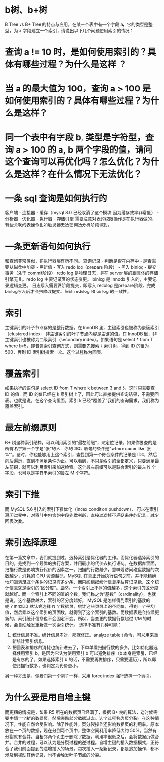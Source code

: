 # b树、b+树

B Tree vs B+ Tree 的特点与应用，在某一个表中有一个字段 a，它的类型是整型，为 a 字段建立一个索引，请说出以下几个问题使用索引的情况：



# 查询 a != 10 时，是如何使用索引的？具体有哪些过程？为什么是这样 ？

# 当 a 的最大值为 100，查询 a > 100 是如何使用索引的？具体有哪些过程？为什么是这样？

# 同一个表中有字段 b, 类型是字符型，查询 a > 100 的 a, b 两个字段的值，请问这个查询可以再优化吗？怎么优化？为什么是这样？在什么情况下无法优化？


# 一条 sql 查询是如何执行的
客户端 - 连接器 - 缓存（mysql 8.0 已经取消了这个模块 因为缓存效率非常低） - 分析器 - 优化器 - 执行器 - 存储引擎
需要注意对表的权限操作是在执行器做的，有些关联的表操作比如触发器无法在词法分析阶段得到。

# 一条更新语句如何执行
和查询非常类似，在执行器层有所不同。
查询记录 - 判断是否在内存中 - 是否需要从磁盘中加载 - 更新值 - 写入 redo log（prepare 阶段） - 写入 binlog - 提交事务（处于 commit阶段）
redo log 是物理日志，是在 server 层的跟具体的存储引擎无关。redo log 主要记录页的状态变更。
binlog 是 innodb 引入的，主要记录逻辑变更。
日志写入需要两阶段提交，即写入 redolog 是prepare阶段，完成binlog写入后才会把修改提交。保证 redolog 和 binlog 的一致性。

# 索引
主键索引的叶子节点存的是整行数据。在 InnoDB 里，主键索引也被称为聚簇索引（clustered index）
非主键索引的叶子节点内容是主键的值。在 InnoDB 里，非主键索引也被称为二级索引（secondary index）。如果语句是 select * from T where k=5，即普通索引查询方式，则需要先搜索 k 索引树，得到 ID 的值为 500，再到 ID 索引树搜索一次。这个过程称为回表。

# 覆盖索引
如果执行的语句是 select ID from T where k between 3 and 5，这时只需要查 ID 的值，而 ID 的值已经在 k 索引树上了，因此可以直接提供查询结果，不需要回表。也就是说，在这个查询里面，索引 k 已经“覆盖了”我们的查询需求，我们称为覆盖索引。

# 最左前缀原则
B+ 树这种索引结构，可以利用索引的“最左前缀”，来定位记录。如果你要查的是所有名字第一个字是“张”的人，你的 SQL 语句的条件是"where name like ‘张 %’"。这时，你也能够用上这个索引，查找到第一个符合条件的记录是 ID3，然后向后遍历，直到不满足条件为止。可以看到，不只是索引的全部定义，只要满足最左前缀，就可以利用索引来加速检索。这个最左前缀可以是联合索引的最左 N 个字段，也可以是字符串索引的最左 M 个字符。

# 索引下推
而 MySQL 5.6 引入的索引下推优化（index condition pushdown)， 可以在索引遍历过程中，对索引中包含的字段先做判断，直接过滤掉不满足条件的记录，减少回表次数。

# 索引选择原理
在第一篇文章中，我们就提到过，选择索引是优化器的工作。而优化器选择索引的目的，是找到一个最优的执行方案，并用最小的代价去执行语句。在数据库里面，扫描行数是影响执行代价的因素之一。扫描的行数越少，意味着访问磁盘数据的次数越少，消耗的 CPU 资源越少。MySQL 在真正开始执行语句之前，并不能精确地知道满足这个条件的记录有多少条，而只能根据统计信息来估算记录数。这个统计信息就是索引的“区分度”。显然，一个索引上不同的值越多，这个索引的区分度就越好。而一个索引上不同的值的个数，我们称之为“基数”（cardinality）。也就是说，这个基数越大，索引的区分度越好。
MySQL 是怎样得到索引的基数的呢？InnoDB 默认会选择 N 个数据页，统计这些页面上的不同值，得到一个平均值，然后乘以这个索引的页面数，就得到了这个索引的基数。而数据表是会持续更新的，索引统计信息也不会固定不变。所以，当变更的数据行数超过 1/M 的时候，会自动触发重新做一次索引统计。
选择不准有几种可能：
1. 统计信息不准。统计信息不对，那就修正。analyze table t 命令，可以用来重新统计索引信息。
2. 把回表和排序的消耗也统计进去了，不单单看扫描行数的多少。比如优化器选择使用索引 b，是因为它认为使用索引 b 可以避免排序（b 本身是索引，已经是有序的了，如果选择索引 b 的话，不需要再做排序，只需要遍历），所以即使扫描行数多，也判定为代价更小。

另一种方法是，像我们第一个例子一样，采用 force index 强行选择一个索引。


# 为什么要是用自增主键
而更糟的情况是，如果 R5 所在的数据页已经满了，根据 B+ 树的算法，这时候需要申请一个新的数据页，然后挪动部分数据过去。这个过程称为页分裂。在这种情况下，性能自然会受影响。除了性能外，页分裂操作还影响数据页的利用率。原本放在一个页的数据，现在分到两个页中，整体空间利用率降低大约 50%。当然有分裂就有合并。当相邻两个页由于删除了数据，利用率很低之后，会将数据页做合并。合并的过程，可以认为是分裂过程的逆过程。自增主键的插入数据模式，正符合了我们前面提到的递增插入的场景。每次插入一条新记录，都是追加操作，都不涉及到挪动其他记录，也不会触发叶子节点的分裂。

